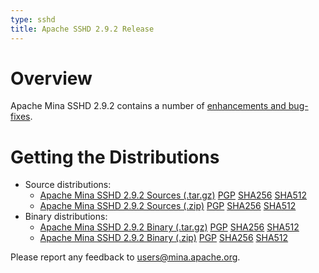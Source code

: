 ```yaml
---
type: sshd
title: Apache SSHD 2.9.2 Release
---
```


# Overview

Apache Mina SSHD 2.9.2 contains a number of [enhancements and bug-fixes](https://issues.apache.org/jira/secure/ReleaseNote.jspa?projectId=12310849&version=12352273).

# Getting the Distributions

* Source distributions:
    * [Apache Mina SSHD 2.9.2 Sources (.tar.gz)](https://www.apache.org/dyn/closer.lua/mina/sshd/2.9.2/apache-sshd-2.9.2-src.tar.gz) [PGP](https://www.apache.org/dist/mina/sshd/2.9.2/apache-sshd-2.9.2-src.tar.gz.asc) [SHA256](https://www.apache.org/dist/mina/sshd/2.9.2/apache-sshd-2.9.2-src.tar.gz.sha256) [SHA512](https://www.apache.org/dist/mina/sshd/2.9.2/apache-sshd-2.9.2-src.tar.gz.sha512)
    * [Apache Mina SSHD 2.9.2 Sources (.zip)](https://www.apache.org/dyn/closer.lua/mina/sshd/2.9.2/apache-sshd-2.9.2-src.zip) [PGP](https://www.apache.org/dist/mina/sshd/2.9.2/apache-sshd-2.9.2-src.zip.asc) [SHA256](https://www.apache.org/dist/mina/sshd/2.9.2/apache-sshd-2.9.2-src.zip.sha256) [SHA512](https://www.apache.org/dist/mina/sshd/2.9.2/apache-sshd-2.9.2-src.zip.sha512)
* Binary distributions:
    * [Apache Mina SSHD 2.9.2 Binary (.tar.gz)](https://www.apache.org/dyn/closer.lua/mina/sshd/2.9.2/apache-sshd-2.9.2.tar.gz) [PGP](https://www.apache.org/dist/mina/sshd/2.9.2/apache-sshd-2.9.2.tar.gz.asc) [SHA256](https://www.apache.org/dist/mina/sshd/2.9.2/apache-sshd-2.9.2.tar.gz.sha256) [SHA512](https://www.apache.org/dist/mina/sshd/2.9.2/apache-sshd-2.9.2.tar.gz.sha512)
    * [Apache Mina SSHD 2.9.2 Binary (.zip)](https://www.apache.org/dyn/closer.lua/mina/sshd/2.9.2/apache-sshd-2.9.2.zip) [PGP](https://www.apache.org/dist/mina/sshd/2.9.2/apache-sshd-2.9.2.zip.asc) [SHA256](https://www.apache.org/dist/mina/sshd/2.9.2/apache-sshd-2.9.2.zip.sha256) [SHA512](https://www.apache.org/dist/mina/sshd/2.9.2/apache-sshd-2.9.2.zip.sha512)

Please report any feedback to [users@mina.apache.org](mailto:users@mina.apache.org).
